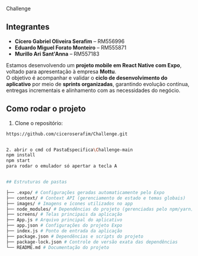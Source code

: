 Challenge


## Integrantes

- **Cícero Gabriel Oliveira Serafim** – RM556996  
- **Eduardo Miguel Forato Monteiro** – RM555871  
- **Murillo Ari Sant'Anna** – RM557183


Estamos desenvolvendo um **projeto mobile em React Native com Expo**, voltado para apresentação à empresa **Mottu**.  
O objetivo é acompanhar e validar o **ciclo de desenvolvimento do aplicativo** por meio de **sprints organizadas**, garantindo evolução contínua, entregas incrementais e alinhamento com as necessidades do negócio.

## Como rodar o projeto

1. Clone o repositório:
```bash
https://github.com/ciceroserafim/Challenge.git


2. abrir o cmd cd PastaEspecifica\Challenge-main
npm install
npm start
para rodar o emulador só apertar a tecla A


## Estruturas de pastas

├── .expo/ # Configurações geradas automaticamente pelo Expo
├── context/ # Context API (gerenciamento de estado e temas globais)
├── images/ # Imagens e ícones utilizados no app
├── node_modules/ # Dependências do projeto (gerenciadas pelo npm/yarn)
├── screens/ # Telas principais da aplicação
├── App.js # Arquivo principal do aplicativo
├── app.json # Configurações do projeto Expo
├── index.js # Ponto de entrada da aplicação
├── package.json # Dependências e scripts do projeto
├── package-lock.json # Controle de versão exata das dependências
└── README.md # Documentação do projeto
